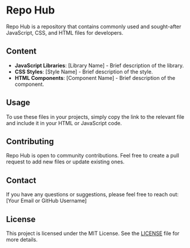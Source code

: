 # Repo Hub

Repo Hub is a repository that contains commonly used and sought-after JavaScript, CSS, and HTML files for developers.

## Content

- **JavaScript Libraries**: [Library Name] - Brief description of the library.
- **CSS Styles**: [Style Name] - Brief description of the style.
- **HTML Components**: [Component Name] - Brief description of the component.

## Usage

To use these files in your projects, simply copy the link to the relevant file and include it in your HTML or JavaScript code.

## Contributing

Repo Hub is open to community contributions. Feel free to create a pull request to add new files or update existing ones.

## Contact

If you have any questions or suggestions, please feel free to reach out: [Your Email or GitHub Username]

## License

This project is licensed under the MIT License. See the [LICENSE](LICENSE) file for more details.
